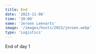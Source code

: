 ```yaml
---
title: End
date: '2023-11-08'
time: '20:00'
name: 'Jeroen Leenarts'
image: '/images/hosts/2023/jeroen.webp'
type: 'Logistics'
---
```


End of day 1